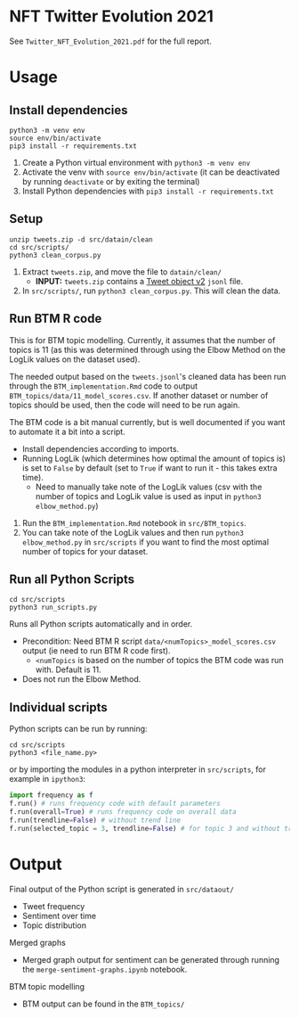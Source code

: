 # NFT Twitter Evolution 2021

See `Twitter_NFT_Evolution_2021.pdf` for the full report.

# Usage

## Install dependencies
```
python3 -m venv env
source env/bin/activate
pip3 install -r requirements.txt
```
1. Create a Python virtual environment with `python3 -m venv env`
2. Activate the venv with `source env/bin/activate` (it can be deactivated by running `deactivate` or by exiting the terminal)
3. Install Python dependencies with `pip3 install -r requirements.txt`

## Setup
```
unzip tweets.zip -d src/datain/clean
cd src/scripts/
python3 clean_corpus.py
```
1. Extract `tweets.zip`, and move the file to `datain/clean/`
    - **INPUT:** `tweets.zip` contains a [Tweet object v2](https://developer.twitter.com/en/docs/twitter-api/data-dictionary/object-model/tweet) `jsonl` file.
2. In `src/scripts/`, run `python3 clean_corpus.py`. This will clean the data.

## Run BTM R code
This is for BTM topic modelling. Currently, it assumes that the number of topics is 11 (as this was determined through using the Elbow Method on the LogLik values on the dataset used).

The needed output based on the `tweets.jsonl`'s cleaned data has been run through the `BTM_implementation.Rmd` code to output `BTM_topics/data/11_model_scores.csv`. If another dataset or number of topics should be used, then the code will need to be run again.

The BTM code is a bit manual currently, but is well documented if you want to automate it a bit into a script.
* Install dependencies according to imports.
* Running LogLik (which determines how optimal the amount of topics is) is set to `False` by default (set to `True` if want to run it - this takes extra time). 
    - Need to manually take note of the LogLik values (csv with the number of topics and LogLik value is used as input in `python3 elbow_method.py`)

1. Run the `BTM_implementation.Rmd` notebook in `src/BTM_topics`.
2. You can take note of the LogLik values and then run `python3 elbow_method.py` in `src/scripts` if you want to find the most optimal number of topics for your dataset. 

## Run all Python Scripts
```
cd src/scripts
python3 run_scripts.py
```

Runs all Python scripts automatically and in order.
* Precondition: Need BTM R script `data/<numTopics>_model_scores.csv` output (ie need to run BTM R code first).
    - `<numTopics` is based on the number of topics the BTM code was run with. Default is 11.
* Does not run the Elbow Method.


## Individual scripts
Python scripts can be run by running:

```
cd src/scripts
python3 <file_name.py>
```

or by importing the modules in a python interpreter in `src/scripts`, for example in `ipython3`:

```py
import frequency as f
f.run() # runs frequency code with default parameters
f.run(overall=True) # runs frequency code on overall data
f.run(trendline=False) # without trend line
f.run(selected_topic = 3, trendline=False) # for topic 3 and without trend line
```

# Output
Final output of the Python script is generated in `src/dataout/`
* Tweet frequency
* Sentiment over time
* Topic distribution

Merged graphs
* Merged graph output for sentiment can be generated through running the `merge-sentiment-graphs.ipynb` notebook.

BTM topic modelling
* BTM output can be found in the `BTM_topics/`
